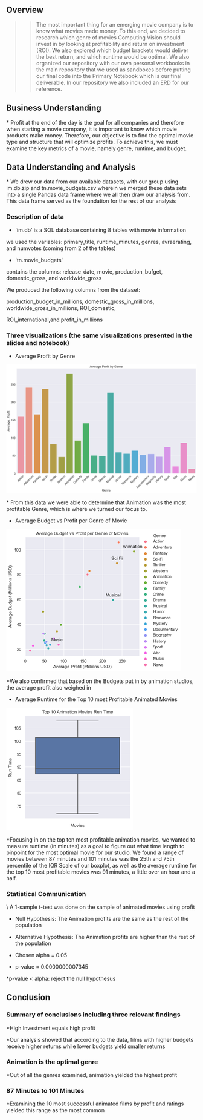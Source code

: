 ## Overview

>> The most important thing for an emerging movie company is to know what movies made money. To this end, we decided to research which genre of movies Computing Vision should invest in by looking at profitability and return on investment (ROI). We also explored which budget brackets would deliver the best return, and which runtime would be optimal. We also organized our repository with our own personal workbooks in the main repository that we used as sandboxes before putting our final code into the Primary Notebook which is our final deliverable. In our repository we also included an ERD for our reference.

## Business Understanding

\* Profit at the end of the day is the goal for all companies and therefore when starting a movie company, it is important to know which movie products make money. Therefore, our objective is to find the optimal movie type and structure that will optimize profits. To achieve this, we must examine the key metrics of a movie, namely genre, runtime, and budget.

## Data Understanding and Analysis
 \* We drew our data from our available datasets, with our group using im.db.zip and tn.movie\_budgets.csv wherein we merged these data sets into a single Pandas data frame where we all then draw our analysis from. This data frame served as the foundation for the rest of our analysis

### Description of data

- 'im.db' is a SQL database containing 8 tables with movie information

we used the variables: primary\_title, runtime\_minutes, genres, avraerating, and numvotes (coming from 2 of the tables)

- 'tn.movie\_budgets'

contains the columns: release\_date, movie, production\_bufget, domestic\_gross, and worldwide\_gross

We produced the following columns from the dataset:

production\_budget\_in\_millions, domestic\_gross\_in\_millions, worldwide\_gross\_in\_millions, ROI\_domestic,

ROI\_international,and profit\_in\_millions

### Three visualizations (the same visualizations presented in the slides and notebook)

- Average Profit by Genre

![](avgprofitgenre.png "avgprofitbygenre")

\* From this data we were able to determine that Animation was the most profitable Genre, which is where we turned our focus to.

- Average Budget vs Profit per Genre of Movie

![](avgprofitbudget.png "avgprofitbudget")

\*We also confirmed that based on the Budgets put in by animation studios, the average profit also weighed in

- Average Runtime for the Top 10 most Profitable Animated Movies

![](top10animationruntime.png "top10runtime")

\*Focusing in on the top ten most profitable animation movies, we wanted to measure runtime (in minutes) as a goal to figure out what time length to pinpoint for the most optimal movie for our studio. We found a range of movies between 87 minutes and 101 minutes was the 25th and 75th percentile of the IQR Scale of our boxplot, as well as the average runtime for the top 10 most profitable movies was 91 minutes, a little over an hour and a half.

### Statistical Communication
 \ A 1-sample t-test was done on the sample of animated movies using profit 

* Null Hypothesis: The Animation profits are the same as the rest of the population 

* Alternative Hypothesis: The Animation profits are higher than the rest of the population 

* Chosen alpha = 0.05 

* p-value = 0.0000000007345 

*p-value < alpha: reject the null hypothesus 

## Conclusion
   ### Summary of conclusions including three relevant findings

\*High Investment equals high profit

\*Our analysis showed that according to the data, films with higher budgets receive higher returns while lower budgets yield smaller returns

   ### Animation is the optimal genre

\*Out of all the genres examined, animation yielded the highest profit

   ### 87 Minutes to 101 Minutes

\*Examining the 10 most successful animated films by profit and ratings yielded this range as the most common 
